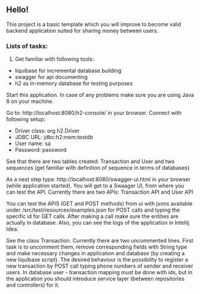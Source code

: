 ## Hello!
This project is a basic template which you will improve to become valid backend application suited for sharing money between users.

### Lists of tasks:
1. Get familiar with following tools: 
* liquibase for incremental database building
* swagger for api documenting
* h2 as in-memory database for testing purposes

Start this application.
In case of any problems make sure you are using Java 8 on your machine.

Go to:
http://localhost:8080/h2-console/ in your browser. Connect with following setup:
* Driver class: org.h2.Driver
* JDBC URL: jdbc:h2:mem:testdb
* User name: sa
* Password: password

See that there are two tables created: Transaction and User and two sequences (get familiar with definition of sequence 
in terms of databases)

As a next step type: http://localhost:8080/swagger-ui.html in your browser (while application started).
You will get to a Swaager UI, from where you can test the API.
Currently there are two APIs: Transaction API and User API

You can test the APIS (GET and POST methods) from ui with jsons available under /src/test/resources/examples.json 
for POST calls and typing the specific id for GET calls. After making a call make sure the entities are actually in database.
Also, you can see the logs of the application in Intellij Idea.

See the class Transaction. Currently there are two uncommented lines. First task is to uncomment them, remove corresponding
fields with String type and make necessary changes in application and database (by creating a new liquibase script).
The desired behaviour is the possibility to register a new transaction by POST call typing phone numbers of sender and receiver users.
In database user - transaction mapping must be done with ids, but in the application you should introduce service
layer (between repositories and controllers) for it.